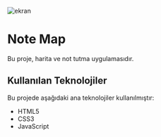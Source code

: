 ![ekran](https://github.com/volkanbasaran1/note_map/assets/76842256/3aeb923f-5803-4a80-a71d-a6ff889ce64f)
<!DOCTYPE html>
<html lang="tr">
<head>
    <meta charset="UTF-8">
    <meta name="viewport" content="width=device-width, initial-scale=1.0">
</head>
<body>
    <h1>Note Map</h1>
    <p>Bu proje, harita ve not tutma uygulamasıdır.</p>
    <h2>Kullanılan Teknolojiler</h2>
    <p>Bu projede aşağıdaki ana teknolojiler kullanılmıştır:</p>
    <ul>
        <li>HTML5</li>
        <li>CSS3</li>
        <li>JavaScript</li>
    </ul>
</body>
</html>

